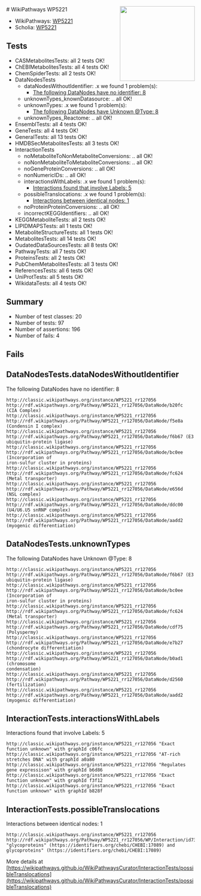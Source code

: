 <img style="float: right; width: 200px" src="https://upload.wikimedia.org/wikipedia/commons/thumb/8/83/Wplogo_with_text_500.png/640px-Wplogo_with_text_500.png" />
# WikiPathways WP5221

* WikiPathways: [WP5221](https://wikipathways.org/pathways/WP5221)
* Scholia: [WP5221](https://scholia.toolforge.org/wikipathways/WP5221)
## Tests
* CASMetabolitesTests: all 2 tests OK!
* ChEBIMetabolitesTests: all 4 tests OK!
* ChemSpiderTests: all 2 tests OK!
* DataNodesTests
    * dataNodesWithoutIdentifier: .x we found 1 problem(s):
        * [The following DataNodes have no identifier: 8](#d2d32fa7)
    * unknownTypes_knownDatasource: .. all OK!
    * unknownTypes: .x we found 1 problem(s):
        * [The following DataNodes have Unknown @Type: 8](#839973e6)
    * unknownTypes_Reactome: .. all OK!
* EnsemblTests: all 4 tests OK!
* GeneTests: all 4 tests OK!
* GeneralTests: all 13 tests OK!
* HMDBSecMetabolitesTests: all 3 tests OK!
* InteractionTests
    * noMetaboliteToNonMetaboliteConversions: .. all OK!
    * noNonMetaboliteToMetaboliteConversions: .. all OK!
    * noGeneProteinConversions: .. all OK!
    * nonNumericIDs: .. all OK!
    * interactionsWithLabels: .x we found 1 problem(s):
        * [Interactions found that involve Labels: 5](#630d267c)
    * possibleTranslocations: .x we found 1 problem(s):
        * [Interactions between identical nodes: 1](#1c118206)
    * noProteinProteinConversions: .. all OK!
    * incorrectKEGGIdentifiers: .. all OK!
* KEGGMetaboliteTests: all 2 tests OK!
* LIPIDMAPSTests: all 1 tests OK!
* MetaboliteStructureTests: all 1 tests OK!
* MetabolitesTests: all 14 tests OK!
* OudatedDataSourcesTests: all 8 tests OK!
* PathwayTests: all 7 tests OK!
* ProteinsTests: all 2 tests OK!
* PubChemMetabolitesTests: all 3 tests OK!
* ReferencesTests: all 6 tests OK!
* UniProtTests: all 5 tests OK!
* WikidataTests: all 4 tests OK!


## Summary

* Number of test classes: 20
* Number of tests: 97
* Number of assertions: 196
* Number of fails: 4

## Fails

<a name="d2d32fa7" />

## DataNodesTests.dataNodesWithoutIdentifier

The following DataNodes have no identifier: 8
```
http://classic.wikipathways.org/instance/WP5221_rr127056 http://rdf.wikipathways.org/Pathway/WP5221_rr127056/DataNode/b20fc (CIA Complex)
http://classic.wikipathways.org/instance/WP5221_rr127056 http://rdf.wikipathways.org/Pathway/WP5221_rr127056/DataNode/f5e8a (Condensin I complex)
http://classic.wikipathways.org/instance/WP5221_rr127056 http://rdf.wikipathways.org/Pathway/WP5221_rr127056/DataNode/f6b67 (E3 ubiquitin-protein ligase)
http://classic.wikipathways.org/instance/WP5221_rr127056 http://rdf.wikipathways.org/Pathway/WP5221_rr127056/DataNode/bc0ee (Incorporation of
iron-sulfur cluster in proteins)
http://classic.wikipathways.org/instance/WP5221_rr127056 http://rdf.wikipathways.org/Pathway/WP5221_rr127056/DataNode/fc624 (Metal transporter)
http://classic.wikipathways.org/instance/WP5221_rr127056 http://rdf.wikipathways.org/Pathway/WP5221_rr127056/DataNode/e656d (NSL complex)
http://classic.wikipathways.org/instance/WP5221_rr127056 http://rdf.wikipathways.org/Pathway/WP5221_rr127056/DataNode/ddc00 (U4/U6.U5 snRNP complex)
http://classic.wikipathways.org/instance/WP5221_rr127056 http://rdf.wikipathways.org/Pathway/WP5221_rr127056/DataNode/aadd2 (myogenic differentiation)
```

<a name="839973e6" />

## DataNodesTests.unknownTypes

The following DataNodes have Unknown @Type: 8
```
http://classic.wikipathways.org/instance/WP5221_rr127056 http://rdf.wikipathways.org/Pathway/WP5221_rr127056/DataNode/f6b67 (E3 ubiquitin-protein ligase)
http://classic.wikipathways.org/instance/WP5221_rr127056 http://rdf.wikipathways.org/Pathway/WP5221_rr127056/DataNode/bc0ee (Incorporation of
iron-sulfur cluster in proteins)
http://classic.wikipathways.org/instance/WP5221_rr127056 http://rdf.wikipathways.org/Pathway/WP5221_rr127056/DataNode/fc624 (Metal transporter)
http://classic.wikipathways.org/instance/WP5221_rr127056 http://rdf.wikipathways.org/Pathway/WP5221_rr127056/DataNode/cdf75 (Polyspermy)
http://classic.wikipathways.org/instance/WP5221_rr127056 http://rdf.wikipathways.org/Pathway/WP5221_rr127056/DataNode/e7b27 (chondrocyte differentiation)
http://classic.wikipathways.org/instance/WP5221_rr127056 http://rdf.wikipathways.org/Pathway/WP5221_rr127056/DataNode/b0ad1 (chromosome
condensation)
http://classic.wikipathways.org/instance/WP5221_rr127056 http://rdf.wikipathways.org/Pathway/WP5221_rr127056/DataNode/d2560 (fertilization)
http://classic.wikipathways.org/instance/WP5221_rr127056 http://rdf.wikipathways.org/Pathway/WP5221_rr127056/DataNode/aadd2 (myogenic differentiation)
```

<a name="630d267c" />

## InteractionTests.interactionsWithLabels

Interactions found that involve Labels: 5
```
http://classic.wikipathways.org/instance/WP5221_rr127056 "Exact function unknown" with graphId c06fc
http://classic.wikipathways.org/instance/WP5221_rr127056 "AT-rich stretches DNA" with graphId a0a80
http://classic.wikipathways.org/instance/WP5221_rr127056 "Regulates
gene expressison" with graphId b6d86
http://classic.wikipathways.org/instance/WP5221_rr127056 "Exact function unknown" with graphId f3f12
http://classic.wikipathways.org/instance/WP5221_rr127056 "Exact function unknown" with graphId b828f
```

<a name="1c118206" />

## InteractionTests.possibleTranslocations

Interactions between identical nodes: 1
```
http://classic.wikipathways.org/instance/WP5221_rr127056 http://rdf.wikipathways.org/Pathway/WP5221_rr127056/WP/Interaction/id73f1ddb3 "glycoproteins" (https://identifiers.org/chebi/CHEBI:17089) and 
glycoproteins" (https://identifiers.org/chebi/CHEBI:17089)
```

More details at [https://wikipathways.github.io/WikiPathwaysCurator/InteractionTests/possibleTranslocations](https://wikipathways.github.io/WikiPathwaysCurator/InteractionTests/possibleTranslocations)

